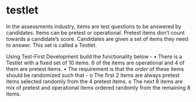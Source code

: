 # testlet
In the assessments industry, items are test questions to be answered by candidates. Items can be pretest or 
operational. Pretest items don’t count towards a candidate’s score. 
Candidates are given a set of items they need to answer. This set is called a Testlet.

Using Test-First Development build the functionality below -
• There is a Testlet with a fixed set of 10 items. 6 of the items are operational and 4 of them are pretest items.
• The requirement is that the _order_ of these items should be randomized such that -
o The first 2 items are always pretest items selected randomly from the 4 pretest items.
o The next 8 items are mix of pretest and operational items ordered randomly from the remaining 8 
items.
